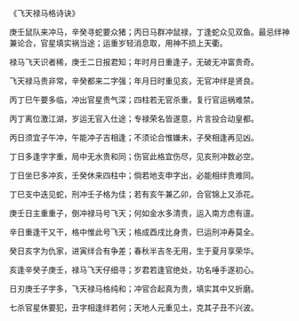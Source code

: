 《飞天禄马格诗诀》

庚壬鼠队来冲马，辛癸寻蛇要众猪；丙日马群冲鼠禄，丁逢蛇众见双鱼。最忌绊神兼论合，官星填实祸当途；运重岁轻消息取，用神不损上天衢。

禄马飞天识者稀，庚壬二日报君知；年时月日重逢子，无破无冲富贵奇。

飞天禄马贵非常，辛癸都来二字强；年月日时重见亥，无官冲绊是贤良。

丙丁巳午要多临，冲出官星贵气深；四柱若无官杀重，复行官运祸难禁。

丙丁离位激江湖，岁运无官入仕途；专禄荣名皆遂意，片言投合动皇都。

丙日须宜子午冲，午能冲子吉相逢；不须论合惟嫌未，子癸相逢再见凶。

丁日多逢字字重，局中无水贵和同；伤官此格宜伤尽，见亥刑冲数必空。

丁日坐巳多冲亥，壬癸休来四柱中；倘若地支申字出，必能相绊贵难同。

丁巳支中迭见蛇，刑冲壬子格为佳；若有亥午兼乙卯，合官锦上又添花。

庚壬日主重重子，倒冲禄马号飞天；何如金水多清贵，运入南方虑有邅。

辛日重逢干又干，格中惟此号飞天；格成酉戌比身贵，巳运刑冲寿莫全。

癸日亥字为仇家，进寅绊合有争差；春秋半吉冬无用，生于夏月享荣华。

亥逢辛癸子庚壬，禄马飞天仔细寻；岁君若逢官绝处，功名唾手遂初心。

日刃庚壬子字多，飞天禄马格纯和；冲官合起真为贵，填实其中又折磨。

七杀官星休要犯，丑字相逢绊若何；天地人元重见土，克其子丑不兴波。

